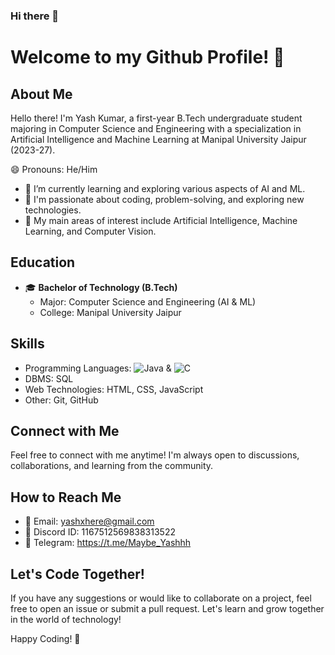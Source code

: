 ### Hi there 👋

# Welcome to my Github Profile! 👋

## About Me

Hello there! I'm Yash Kumar, a first-year B.Tech undergraduate student majoring in Computer Science and Engineering with a specialization in Artificial Intelligence and Machine Learning at Manipal University Jaipur (2023-27).

😄 Pronouns: He/Him

- 🌱 I’m currently learning and exploring various aspects of AI and ML.
- 🔭 I'm passionate about coding, problem-solving, and exploring new technologies.
- 🤖 My main areas of interest include Artificial Intelligence, Machine Learning, and Computer Vision.

## Education

- 🎓 **Bachelor of Technology (B.Tech)**
  - Major: Computer Science and Engineering (AI & ML)
  - College: Manipal University Jaipur

## Skills

- Programming Languages: ![Java](https://img.shields.io/badge/java-%23ED8B00.svg?style=for-the-badge&logo=openjdk&logoColor=white)
  & ![C](https://img.shields.io/badge/c-%2300599C.svg?style=for-the-badge&logo=c&logoColor=white)
- DBMS: SQL
- Web Technologies: HTML, CSS, JavaScript
- Other: Git, GitHub

## Connect with Me

Feel free to connect with me anytime! I'm always open to discussions, collaborations, and learning from the community.

## How to Reach Me

- 📧 Email: yashxhere@gmail.com
- 💬 Discord ID: 1167512569838313522
- 💬 Telegram: https://t.me/Maybe_Yashhh

## Let's Code Together!

If you have any suggestions or would like to collaborate on a project, feel free to open an issue or submit a pull request. Let's learn and grow together in the world of technology!

Happy Coding! 🚀

<!--
**YashhhCodesHere/YashhhCodesHere** is a ✨ _special_ ✨ repository because its `README.md` (this file) appears on your GitHub profile.

Here are some ideas to get you started:

- 🔭 I’m currently working on ...
- 🌱 I’m currently learning ...
- 👯 I’m looking to collaborate on ...
- 🤔 I’m looking for help with ...
- 💬 Ask me about ...
- 📫 How to reach me: ...
- 😄 Pronouns: ...
- ⚡ Fun fact: ...
-->

